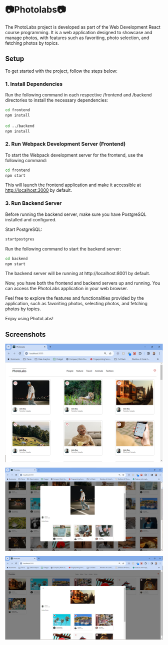 # :camera:**Photolabs**:camera:

The PhotoLabs project is developed as part of the Web Development React course programming. It is a web application designed to showcase and manage photos, with features such as favoriting, photo selection, and fetching photos by topics.

## Setup

To get started with the project, follow the steps below:

### 1. Install Dependencies

Run the following command in each respective /frontend and /backend directories to install the necessary dependencies:

```sh
cd frontend
npm install

cd ../backend
npm install
```

### 2. Run Webpack Development Server (Frontend)

To start the Webpack development server for the frontend, use the following command:

```sh
cd frontend
npm start
```

This will launch the frontend application and make it accessible at [http://localhost:3000](http://localhost:3000) by default.

### 3. Run Backend Server

Before running the backend server, make sure you have PostgreSQL installed and configured.

Start PostgreSQL:

```sh
startpostgres
```

Run the following command to start the backend server:

```sh
cd backend
npm start
```

The backend server will be running at http://localhost:8001 by default.

Now, you have both the frontend and backend servers up and running. You can access the PhotoLabs application in your web browser.

Feel free to explore the features and functionalities provided by the application, such as favoriting photos, selecting photos, and fetching photos by topics.

Enjoy using PhotoLabs!

## Screenshots

!["Screenshot of the main page."](https://github.com/Matheus-Oliveira-Chaves/photolabs-starter/blob/main/docs/main.png)

!["Screenshot of th Side Peek and their related photos by topic."](https://github.com/Matheus-Oliveira-Chaves/photolabs-starter/blob/main/docs/modal.png)

!["Screenshot of th Side Peek with favorited photos and their related photos by topic."](https://github.com/Matheus-Oliveira-Chaves/photolabs-starter/blob/main/docs/modal_topic.png)
